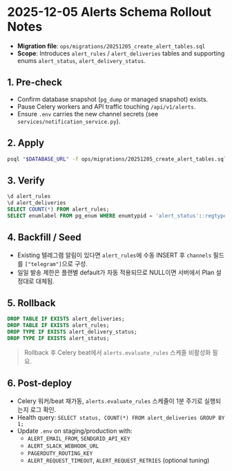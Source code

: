 # 2025-12-05 Alerts Schema Rollout Notes

- **Migration file**: `ops/migrations/20251205_create_alert_tables.sql`
- **Scope**: Introduces `alert_rules` / `alert_deliveries` tables and supporting enums `alert_status`, `alert_delivery_status`.

## 1. Pre-check
- Confirm database snapshot (`pg_dump` or managed snapshot) exists.
- Pause Celery workers and API traffic touching `/api/v1/alerts`.
- Ensure `.env` carries the new channel secrets (see `services/notification_service.py`).

## 2. Apply
```bash
psql "$DATABASE_URL" -f ops/migrations/20251205_create_alert_tables.sql
```

## 3. Verify
```sql
\d alert_rules
\d alert_deliveries
SELECT COUNT(*) FROM alert_rules;
SELECT enumlabel FROM pg_enum WHERE enumtypid = 'alert_status'::regtype;
```

## 4. Backfill / Seed
- Existing 텔레그램 알림이 있다면 `alert_rules`에 수동 INSERT 후 `channels` 필드를 `["telegram"]`으로 구성.
- 일일 발송 제한은 플랜별 default가 자동 적용되므로 NULL이면 서버에서 Plan 설정대로 대체됨.

## 5. Rollback
```sql
DROP TABLE IF EXISTS alert_deliveries;
DROP TABLE IF EXISTS alert_rules;
DROP TYPE IF EXISTS alert_delivery_status;
DROP TYPE IF EXISTS alert_status;
```
> Rollback 후 Celery beat에서 `alerts.evaluate_rules` 스케줄 비활성화 필요.

## 6. Post-deploy
- Celery 워커/beat 재가동, `alerts.evaluate_rules` 스케줄이 1분 주기로 실행되는지 로그 확인.
- Health query: `SELECT status, COUNT(*) FROM alert_deliveries GROUP BY 1;`
- Update `.env` on staging/production with:
  - `ALERT_EMAIL_FROM`, `SENDGRID_API_KEY`
  - `ALERT_SLACK_WEBHOOK_URL`
  - `PAGERDUTY_ROUTING_KEY`
  - `ALERT_REQUEST_TIMEOUT`, `ALERT_REQUEST_RETRIES` (optional tuning)

